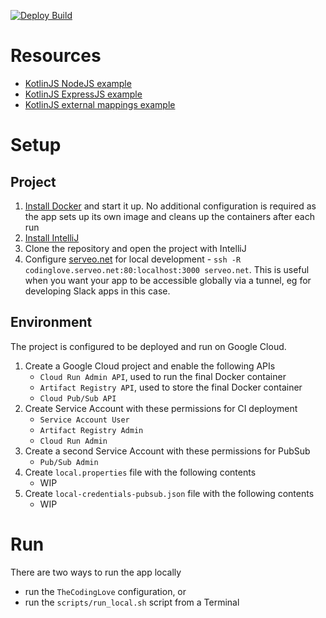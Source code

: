 [![Deploy Build](https://github.com/gchristov/thecodinglove-kmp/actions/workflows/deploy.yml/badge.svg)](https://github.com/gchristov/thecodinglove-kmp/actions/workflows/deploy.yml)

# Resources

  - [KotlinJS NodeJS example](https://github.com/wadejensen/kotlin-nodejs-example)
  - [KotlinJS ExpressJS example](https://github.com/chrisnkrueger/kotlin-express)
  - [KotlinJS external mappings example](https://dev.to/mpetuska/js-in-kotlinjs-c4g)

# Setup

## Project

1. [Install Docker](https://docs.docker.com/get-started/) and start it up. No additional configuration is required as the app sets up its own image and cleans up the containers after each run
2. [Install IntelliJ](https://www.jetbrains.com/help/idea/installation-guide.html)
3. Clone the repository and open the project with IntelliJ
4. Configure [serveo.net](http://serveo.net) for local development - `ssh -R codinglove.serveo.net:80:localhost:3000 serveo.net`. This is useful when you want your app to be accessible globally via a tunnel, eg for developing Slack apps in this case.

## Environment

The project is configured to be deployed and run on Google Cloud.
1. Create a Google Cloud project and enable the following APIs
    - `Cloud Run Admin API`, used to run the final Docker container
    - `Artifact Registry API`, used to store the final Docker container
    - `Cloud Pub/Sub API`
2. Create Service Account with these permissions for CI deployment
    - `Service Account User`
    - `Artifact Registry Admin`
    - `Cloud Run Admin`
3. Create a second Service Account with these permissions for PubSub
    - `Pub/Sub Admin`
4. Create `local.properties` file with the following contents
    - WIP
5. Create `local-credentials-pubsub.json` file with the following contents
    - WIP

# Run

There are two ways to run the app locally
- run the `TheCodingLove` configuration, or
- run the `scripts/run_local.sh` script from a Terminal